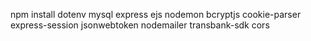 npm install dotenv mysql express ejs nodemon bcryptjs cookie-parser express-session jsonwebtoken nodemailer transbank-sdk cors


